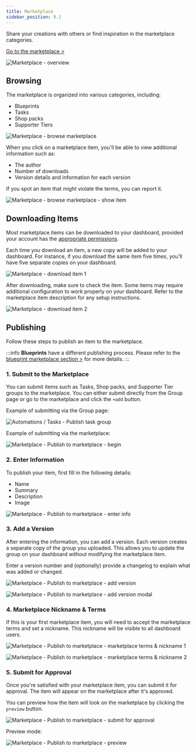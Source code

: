 ```yaml
---
title: Marketplace
sidebar_position: 9.1
---
```


Share your creations with others or find inspiration in the marketplace categories.

[Go to the marketplace >](https://dash.gameserverapp.com/marketplace)

![Marketplace - overview](/img/dashboard/marketplace/marketplace_overview.jpg)

## Browsing

The marketplace is organized into various categories, including:

- Blueprints
- Tasks
- Shop packs
- Supporter Tiers

![Marketplace - browse marketplace](/img/dashboard/marketplace/marketplace_category_example.jpg)

When you click on a marketplace item, you'll be able to view additional information such as:

- The author
- Number of downloads
- Version details and information for each version

If you spot an item that might violate the terms, you can report it.

![Marketplace - browse marketplace - show item](/img/dashboard/marketplace/browse_marketplace.jpg)

## Downloading Items

Most marketplace items can be downloaded to your dashboard, provided your account has the [appropriate permissions](/dashboard/admin_teams#team-permissions).

Each time you download an item, a new copy will be added to your dashboard. For instance, if you download the same item five times, you'll have five separate copies on your dashboard.

![Marketplace - download item 1](/img/dashboard/marketplace/download_item_1.jpg)

After downloading, make sure to check the item. Some items may require additional configuration to work properly on your dashboard. Refer to the marketplace item description for any setup instructions.

![Marketplace - download item 2](/img/dashboard/marketplace/download_item_2.jpg)

## Publishing

Follow these steps to publish an item to the marketplace.

:::info
**Blueprints** have a different publishing process. Please refer to the [blueprint marketplace section >](/dashboard/blueprints/how-to/publish_blueprint_on_marketplace) for more details.
:::

### 1. Submit to the Marketplace

You can submit items such as Tasks, Shop packs, and Supporter Tier groups to the marketplace. You can either submit directly from the Group page or go to the marketplace and click the `+add` button.

Example of submitting via the Group page:

![Automations / Tasks - Publish task group](/img/dashboard/automate_tasks/publish_task_group.jpg)

Example of submitting via the marketplace:

![Marketplace - Publish to marketplace - begin](/img/dashboard/marketplace/publish_to_marketplace_1.jpg)

### 2. Enter Information

To publish your item, first fill in the following details:

- Name
- Summary
- Description
- Image

![Marketplace - Publish to marketplace - enter info](/img/dashboard/marketplace/publish_to_marketplace_2.jpg)

### 3. Add a Version

After entering the information, you can add a version. Each version creates a separate copy of the group you uploaded. This allows you to update the group on your dashboard without modifying the marketplace item.

Enter a version number and (optionally) provide a changelog to explain what was added or changed.

![Marketplace - Publish to marketplace - add version](/img/dashboard/marketplace/publish_to_marketplace_3.jpg)

![Marketplace - Publish to marketplace - add version modal](/img/dashboard/marketplace/publish_to_marketplace_4.jpg)

### 4. Marketplace Nickname & Terms

If this is your first marketplace item, you will need to accept the marketplace terms and set a nickname. This nickname will be visible to all dashboard users.

![Marketplace - Publish to marketplace - marketplace terms & nickname 1](/img/dashboard/marketplace/publish_to_marketplace_5_1.jpg)

![Marketplace - Publish to marketplace - marketplace terms & nickname 2](/img/dashboard/marketplace/publish_to_marketplace_5_2.jpg)

### 5. Submit for Approval

Once you're satisfied with your marketplace item, you can submit it for approval. The item will appear on the marketplace after it's approved.

You can preview how the item will look on the marketplace by clicking the `preview` button.

![Marketplace - Publish to marketplace - submit for approval](/img/dashboard/marketplace/publish_to_marketplace_6.jpg)

Preview mode:

![Marketplace - Publish to marketplace - preview](/img/dashboard/marketplace/publish_to_marketplace_7.jpg)
